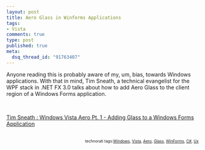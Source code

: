 ```yaml
--- 
layout: post
title: Aero Glass in Winforms Applications
tags: 
- Vista
comments: true
type: post
published: true
meta: 
  dsq_thread_id: "91763407"
---
```

<p>Anyone reading this is probably aware of my, um, bias, towards Windows applications. With that in mind, Tim Sneath, a technical evangelist for the WPF stack in .NET FX 3.0 talks about how to add Aero Glass to the client region of a Windows Forms application.</p>

  <p><br/>
  </p>

  <a href="http://blogs.msdn.com/tims/archive/2006/04/18/578637.aspx">Tim Sneath : Windows Vista Aero Pt. 1 - Adding Glass to a Windows Forms Application</a> <br/>
  <br/>
  <p/><!-- technorati tags begin --><p style="font-size:10px;text-align:right;">technorati tags:<a href="http://technorati.com/tag/Windows" rel="tag">Windows</a>, <a href="http://technorati.com/tag/Vista" rel="tag">Vista</a>, <a href="http://technorati.com/tag/Aero" rel="tag">Aero</a>, <a href="http://technorati.com/tag/Glass" rel="tag">Glass</a>, <a href="http://technorati.com/tag/WinForms" rel="tag">WinForms</a>, <a href="http://technorati.com/tag/C%23" rel="tag">C#</a>, <a href="http://technorati.com/tag/Ux" rel="tag">Ux</a></p><!-- technorati tags end -->
